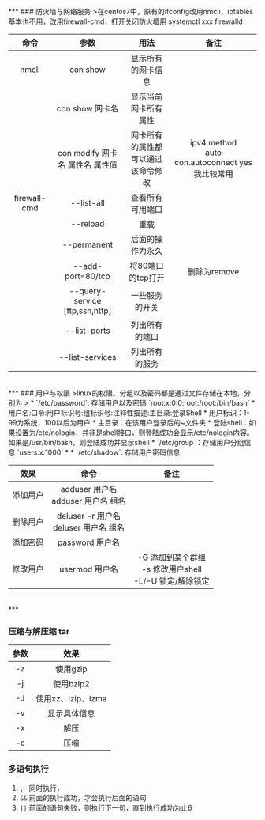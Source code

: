 

<br>
***
### 防火墙与网络服务
>在centos7中，原有的ifconfig改用nmcli，iptables基本也不用，改用firewall-cmd，打开关闭防火墙用 systemctl xxx firewalld

|命令|参数|用法|备注|
|:---:|:---:|:---:|:---:|
|nmcli|con show|显示所有的网卡信息||
||con show 网卡名|显示当前网卡所有属性||
||con modify 网卡名 属性名 属性值|网卡所有的属性都可以通过该命令修改|ipv4.method <br>auto con.autoconnect yes我比较常用|
|firewall-cmd|--list-all |查看所有可用端口||
||--reload|重载||
||--permanent|后面的操作为永久||
||--add-port=80/tcp|将80端口的tcp打开|删除为remove|
||--query-service [ftp,ssh,http]|一些服务的开关||
||--list-ports|列出所有的端口||
||--list-services|列出所有的服务|

<br>
***
### 用户与权限
>linux的权限、分组以及密码都是通过文件存储在本地，分别为
>
* `/etc/password`: 存储用户以及密码 `root:x:0:0:root:/root:/bin/bash`
	* 用户名:口令:用户标识号:组标识号:注释性描述:主目录:登录Shell
	* 用户标识：1-99为系统，100以后为用户
	* 主目录：在该用户登录后的~文件夹
	* 登陆shell：如果设置为/etc/nologin，并非是shell接口，则登陆成功会显示/etc/nologin内容。如果是/usr/bin/bash，则登陆成功并显示shell
* `/etc/group`：存储用户分组信息 `users:x:1000`
* 
* `/etc/shadow`: 存储用户密码信息


|效果|命令|备注|
|:---:|:---:|:---:|
|添加用户|adduser 用户名<br>adduser 用户名 组名||
|删除用户|deluser -r 用户名<br>deluser 用户名 组名||
|添加密码|password 用户名||
|修改用户|usermod 用户名|-G 添加到某个群组<br>-s 修改用户shell<br>-L/-U 锁定/解除锁定|
<br>
***


### 压缩与解压缩 tar

|参数|效果|
|:---:|:---:|
|-z|使用gzip|
|-j|使用bzip2|
|-J|使用xz、lzip、lzma|
|-v|显示具体信息|
|-x|解压|
|-c|压缩|


### 多语句执行
1. `; ` 同时执行，
2. `&&` 前面的执行成功，才会执行后面的语句
3. `||` 前面的语句失败，则执行下一句，直到执行成功为止6